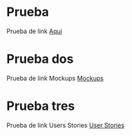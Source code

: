 # Prueba
Prueba de link [Aqui](https://www.youtube.com/)
# Prueba dos
Prueba de link Mockups [Mockups](https://github.com/nahuelduarte/Prueba/tree/main/Mockups)
# Prueba tres
Prueba de link Users Stories [User Stories](https://github.com/users/nahuelduarte/projects/2/views/1)
